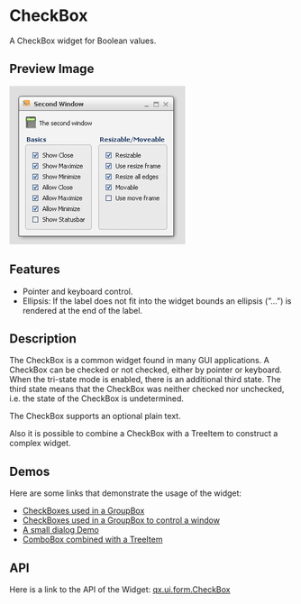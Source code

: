 CheckBox
========

A CheckBox widget for Boolean values.

Preview Image
-------------

![CheckBox](checkbox.png)

Features
--------

-   Pointer and keyboard control.
-   Ellipsis: If the label does not fit into the widget bounds an ellipsis (”...”) is rendered at the end of the label.

Description
-----------

The CheckBox is a common widget found in many GUI applications. A CheckBox can be checked or not checked, either by pointer or keyboard. When the tri-state mode is enabled, there is an additional third state. The third state means that the CheckBox was neither checked nor unchecked, i.e. the state of the CheckBox is undetermined.

The CheckBox supports an optional plain text.

Also it is possible to combine a CheckBox with a TreeItem to construct a complex widget.

Demos
-----

Here are some links that demonstrate the usage of the widget:

-   [CheckBoxes used in a GroupBox](http://www.qooxdoo.org/devel/demobrowser/#widget~GroupBox.html)
-   [CheckBoxes used in a GroupBox to control a window](http://www.qooxdoo.org/devel/demobrowser/#widget~Window.html)
-   [A small dialog Demo](http://www.qooxdoo.org/devel/demobrowser/#showcase~Dialog.html)
-   [ComboBox combined with a TreeItem](http://www.qooxdoo.org/devel/demobrowser/#widget~Tree_Columns.html)

API
---

Here is a link to the API of the Widget:
[qx.ui.form.CheckBox](http://www.qooxdoo.org/devel/api/#qx.ui.form.CheckBox)
